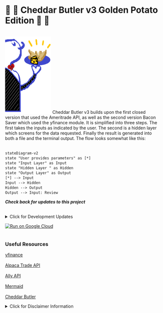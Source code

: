 # :potato: :cheese: Cheddar Butler v3 Golden Potato Edition :potato: :cheese: 
<br>
<img src='logo3goldenpotato.png' alt = 'Golden Potato' width = '150' height = '250'>
Cheddar Butler v3 builds upon the first closed version that used the Ameritrade API,
as well as the second version Bacon Saver which used the yfinance module. It is 
simplified into three steps. The first takes the inputs as indicated by
the user. The second is a hidden layer which screens for the data requested. Finally
the result is generated into both a file and the terminal output. The flow looks somewhat like this:
<br>
<br>

```mermaid
stateDiagram-v2
state "User provides parameters" as [*]
state "Input Layer" as Input
state "Hidden Layer " as Hidden
state "Output Layer" as Output
[*] --> Input
Input --> Hidden
Hidden --> Output
Output --> Input: Review

```

***Check back for updates to this project***
<br>
<br>
<details><summary>Click for Development Updates</summary>
<p>
<br>
Pending tasks:
<br>
None, project suspended 6/5/2023
<br>
- [x] Sunset status for project   

*6/5/2023 Project is being suspended as it has mostly accomplished its intended goals of understanding data frames better. ChatGPT now powering these accounts' entire repositories' debugging and content creation. Stay tuned for updates on this and other projects :)
<br>   
![Picture of a tray of golden potatoes](goldenpotato.png)
<br>
- [x] Create iterable list of stock tickers to pass through functions. :test_tube:

*1/4/2023 - Ran into an exception while retrieving option chain data from yfinance, currently monitoring stack trace:*

```python 
   yfinance  "ValueError: Expiration `YYYY-MM-DD` cannot be found. Available expiration are: []"
```
<br>

*1/5/2023 - The input ticker symbol required for the yfinance module needs to be correct. So far the function is iterating through an object list and it is starting with the index of zero, whereas there was a breakthrough late last night when converting this input. If this the case then this new method needs to be grafted into the old code and the old code should be intensively debugged. Furthermore, the option data frame is now cleaned up in experimental mode and this also needs to be merged with the old code. The repository should be on time
to be updated by the deadline.*

- [x] Generate additional sample outputs.:printer:

*1/10/2023 - The Screener.py and start.py modules are now working. Adding sample outputs, while sell function still
needs work.*

*1/16/2023 - Trade execution function will be delayed due to website upgrades. Matplotlib animations of option payoff functions came up as an interesting added application to the outputted Data Frames, if not an interesting separate project in the future.*

- [ ] Create trade execution function.:computer:

<p>
    </details>

[![Run on Google Cloud](https://deploy.cloud.run/button.svg)](https://deploy.cloud.run)<br><br>
### Useful Resources
[yfinance](https://pypi.org/project/yfinance/)<br><br>
[Alpaca Trade API](https://github.com/alpacahq/alpaca-trade-api-python)<br><br>
[Ally API](https://www.ally.com/api/invest/documentation/getting-started/)<br><br>
[Mermaid](https://github.com/mermaid-js/mermaid)<br><br>
[Cheddar Butler](https://www.cheddarbutler.com)

<details><summary>Click for Disclaimer Information</summary>
<p>

#### Notes:

*This project is meant purely for educational purposes only. As with any mathematical model it can be dangerous to rely blindly on results without thorough scrutiny.* 
  
 *Code blocks in this project will be presented in the following format:*  
  
```python
   run Command
```

Good advice:

[![Kenny Rogers- The Gambler](https://img.youtube.com/vi/7hx4gdlfamo/0.jpg)](https://www.youtube.com/watch?v=7hx4gdlfamo)
  
Solid reads:
[The Physics Of Wall Street](https://www.amazon.com/Physics-Wall-Street-Predicting-Unpredictable-ebook/dp/B006R8PMJS)
  
</p>
</details>


